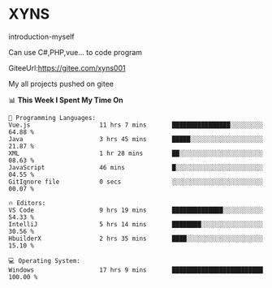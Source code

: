 # XYNS
introduction-myself

Can use C#,PHP,vue... to code program

GiteeUrl:https://gitee.com/xyns001

My all projects pushed on gitee

<!--START_SECTION:waka-->
📊 **This Week I Spent My Time On** 

```text
💬 Programming Languages: 
Vue.js                   11 hrs 7 mins       ████████████████░░░░░░░░░   64.88 % 
Java                     3 hrs 45 mins       █████░░░░░░░░░░░░░░░░░░░░   21.87 % 
XML                      1 hr 28 mins        ██░░░░░░░░░░░░░░░░░░░░░░░   08.63 % 
JavaScript               46 mins             █░░░░░░░░░░░░░░░░░░░░░░░░   04.55 % 
GitIgnore file           0 secs              ░░░░░░░░░░░░░░░░░░░░░░░░░   00.07 % 

🔥 Editors: 
VS Code                  9 hrs 19 mins       ██████████████░░░░░░░░░░░   54.33 % 
IntelliJ                 5 hrs 14 mins       ████████░░░░░░░░░░░░░░░░░   30.56 % 
HbuilderX                2 hrs 35 mins       ████░░░░░░░░░░░░░░░░░░░░░   15.10 % 

💻 Operating System: 
Windows                  17 hrs 9 mins       █████████████████████████   100.00 % 
```


<!--END_SECTION:waka-->
